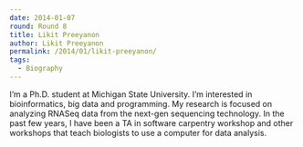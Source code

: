 ```yaml
---
date: 2014-01-07
round: Round 8
title: Likit Preeyanon
author: Likit Preeyanon
permalink: /2014/01/likit-preeyanon/
tags:
  - Biography
---
```

I&#8217;m a Ph.D. student at Michigan State University. I&#8217;m interested in <span class="GRcorrect">bioinformatics</span>, big data and programming. My research is focused on analyzing RNASeq data from the next-<span class="GRcorrect">gen</span> sequencing technology. In the past few years, I have been a TA in software carpentry workshop and other workshops that teach biologists to use a computer for data analysis.
